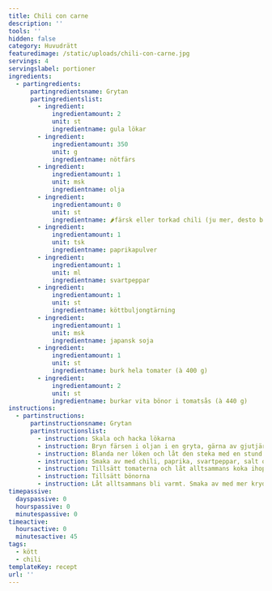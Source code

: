 ```yaml
---
title: Chili con carne
description: ''
tools: ''
hidden: false
category: Huvudrätt
featuredimage: /static/uploads/chili-con-carne.jpg
servings: 4
servingslabel: portioner
ingredients:
  - partingredients:
      partingredientsname: Grytan
      partingredientslist:
        - ingredient:
            ingredientamount: 2
            unit: st
            ingredientname: gula lökar
        - ingredient:
            ingredientamount: 350
            unit: g
            ingredientname: nötfärs
        - ingredient:
            ingredientamount: 1
            unit: msk
            ingredientname: olja
        - ingredient:
            ingredientamount: 0
            unit: st
            ingredientname: 🌶färsk eller torkad chili (ju mer, desto bättre)
        - ingredient:
            ingredientamount: 1
            unit: tsk
            ingredientname: paprikapulver
        - ingredient:
            ingredientamount: 1
            unit: ml
            ingredientname: svartpeppar
        - ingredient:
            ingredientamount: 1
            unit: st
            ingredientname: köttbuljongtärning
        - ingredient:
            ingredientamount: 1
            unit: msk
            ingredientname: japansk soja
        - ingredient:
            ingredientamount: 1
            unit: st
            ingredientname: burk hela tomater (à 400 g)
        - ingredient:
            ingredientamount: 2
            unit: st
            ingredientname: burkar vita bönor i tomatsås (à 440 g)
instructions:
  - partinstructions:
      partinstructionsname: Grytan
      partinstructionslist:
        - instruction: Skala och hacka lökarna
        - instruction: Bryn färsen i oljan i en gryta, gärna av gjutjärn, tills den fått fin färg
        - instruction: Blanda ner löken och låt den steka med en stund
        - instruction: Smaka av med chili, paprika, svartpeppar, salt och soja
        - instruction: Tillsätt tomaterna och låt alltsammans koka ihop tills smaken är mustig och röran blivit tjock. Ju längre koktid, desto fylligare smak.
        - instruction: Tillsätt bönorna
        - instruction: Låt alltsammans bli varmt. Smaka av med mer kryddor om så behövs.
timepassive:
  dayspassive: 0
  hourspassive: 0
  minutespassive: 0
timeactive:
  hoursactive: 0
  minutesactive: 45
tags:
  - kött
  - chili
templateKey: recept
url: ''
---
```

